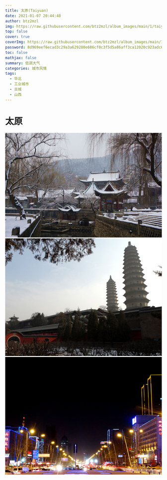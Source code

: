 ```yaml
---
title: 太原(Taiyuan)
date: 2021-01-07 20:44:48
author: btz2mzl
img: https://raw.githubusercontent.com/btz2mzl/album_images/main/1/taiyuan_1.jpg
top: false
cover: true
coverImg: https://raw.githubusercontent.com/btz2mzl/album_images/main/1/taiyuan_1.jpg
password: 8d969eef6ecad3c29a3a629280e686cf0c3f5d5a86aff3ca12020c923adc6c92
toc: false
mathjax: false
summary: 低调大气
categories: 城市风情
tags:
  - 华北
  - 工业城市
  - 古城
  - 山西
---
```

# 太原
![晋祠的大气与白雪带来的低调相互交融](https://raw.githubusercontent.com/btz2mzl/album_images/main/1/taiyuan_1.jpg)
![双塔静静地注视着坡下的人间烟火（永祚寺）](https://raw.githubusercontent.com/btz2mzl/album_images/main/1/taiyuan_2.jpg)
![迎泽大街展现出城市的大气](https://raw.githubusercontent.com/btz2mzl/album_images/main/1/taiyuan_3.jpg)
